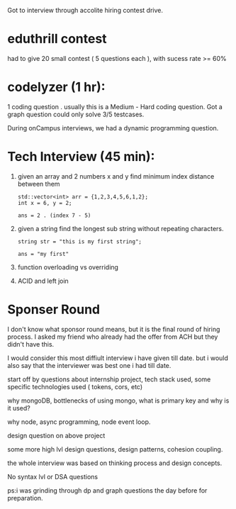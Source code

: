 
Got to interview through accolite hiring contest drive.

# eduthrill contest 
had to give 20 small contest ( 5 questions each ), with  sucess rate >= 60%

# codelyzer (1 hr):
1 coding question . usually this is a Medium - Hard coding question. 
Got a graph question could only solve 3/5 testcases.

During onCampus interviews, we had a dynamic programming question.


# Tech Interview  (45 min):

1. given an array and 2 numbers x and y find minimum index distance between them
    ```
    std::vector<int> arr = {1,2,3,4,5,6,1,2};
    int x = 6, y = 2;

    ans = 2 . (index 7 - 5)

    ```
    

2. given a string find the longest sub string without repeating characters.

    ```
    string str = "this is my first string";
    
    ans = "my first"
    ```

3. function overloading vs overriding

4. ACID and left join


# Sponser Round 

I don't know what sponsor round means, but it is the final round of hiring process.
I asked my friend who already had the offer from ACH but they didn't have this.

I would consider this most diffiult interview i have given till date.
but i would also say that the interviewer  was best one i had till date.

start off by questions about internship project, tech stack used, some specific technologies used ( tokens, cors, etc)

why mongoDB, bottlenecks of using mongo, what is primary key and why is it used?

why node, async programming, node event loop.

design question on above project

some more high lvl design questions, design patterns, cohesion coupling. 

the whole interview was based on thinking process and design concepts.

No syntax lvl or DSA questions



ps:i was grinding through dp and graph questions the day before for preparation.

